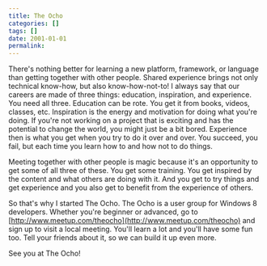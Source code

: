 ```yaml
---
title: The Ocho
categories: []
tags: []
date: 2001-01-01
permalink: 
---
```


There's nothing better for learning a new platform, framework, or language than getting together with other people. Shared experience brings not only technical know-how, but also know-how-not-to! I always say that our careers are made of three things: education, inspiration, and experience. You need all three. Education can be rote. You get it from books, videos, classes, etc. Inspiration is the energy and motivation for doing what you're doing. If you're not working on a project that is exciting and has the potential to change the world, you might just be a bit bored. Experience then is what you get when you try to do it over and over. You succeed, you fail, but each time you learn how to and how not to do things.

Meeting together with other people is magic because it's an opportunity to get some of all three of these. You get some training. You get inspired by the content and what others are doing with it. And you get to try things and get experience and you also get to benefit from the experience of others.

So that's why I started The Ocho. The Ocho is a user group for Windows 8 developers. Whether you're beginner or advanced, go to [http://www.meetup.com/theocho](http://www.meetup.com/theocho) and sign up to visit a local meeting. You'll learn a lot and you'll have some fun too. Tell your friends about it, so we can build it up even more.

See you at The Ocho!